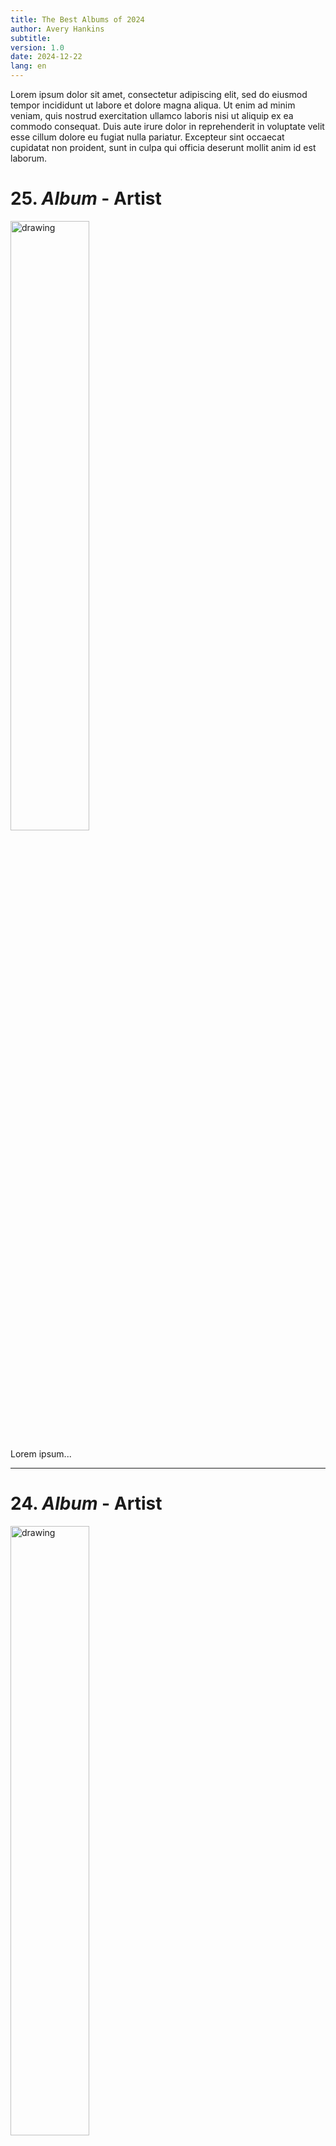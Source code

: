 ```yaml
---
title: The Best Albums of 2024
author: Avery Hankins
subtitle:
version: 1.0
date: 2024-12-22
lang: en
---
```


Lorem ipsum dolor sit amet, consectetur adipiscing elit,
sed do eiusmod tempor incididunt ut labore et dolore magna aliqua.
Ut enim ad minim veniam,
quis nostrud exercitation ullamco laboris nisi ut aliquip ex ea commodo consequat.
Duis aute irure dolor in reprehenderit in voluptate velit esse cillum dolore eu fugiat nulla pariatur.
Excepteur sint occaecat cupidatat non proident,
sunt in culpa qui officia deserunt mollit anim id est laborum.

# 25. *Album* - Artist
<img src="placeholder.png" alt="drawing" width="50%" class="center"/>

Lorem ipsum...

---

# 24. *Album* - Artist
<img src="placeholder.png" alt="drawing" width="50%" class="center"/>

Lorem ipsum...

---

# 23. *Album* - Artist
<img src="placeholder.png" alt="drawing" width="50%" class="center"/>

Lorem ipsum...

---

# 22. *Album* - Artist
<img src="placeholder.png" alt="drawing" width="50%" class="center"/>

Lorem ipsum...

---

# 21. *Album* - Artist
<img src="placeholder.png" alt="drawing" width="50%" class="center"/>

Lorem ipsum...

---

# 20. *Album* - Artist
<img src="placeholder.png" alt="drawing" width="50%" class="center"/>

Lorem ipsum...

---

# 19. *Album* - Artist
<img src="placeholder.png" alt="drawing" width="50%" class="center"/>

Lorem ipsum...

---

# 18. *Album* - Artist
<img src="placeholder.png" alt="drawing" width="50%" class="center"/>

Lorem ipsum...

---

# 17. *Album* - Artist
<img src="placeholder.png" alt="drawing" width="50%" class="center"/>

Lorem ipsum...

---

# 16. *Album* - Artist
<img src="placeholder.png" alt="drawing" width="50%" class="center"/>

Lorem ipsum...

---

# 15. *Album* - Artist
<img src="placeholder.png" alt="drawing" width="50%" class="center"/>

Lorem ipsum...

---

# 14. *Album* - Artist
<img src="placeholder.png" alt="drawing" width="50%" class="center"/>

Lorem ipsum...

---

# 13. *Album* - Artist
<img src="placeholder.png" alt="drawing" width="50%" class="center"/>

Lorem ipsum...

---

# 12. *Album* - Artist
<img src="placeholder.png" alt="drawing" width="50%" class="center"/>

Lorem ipsum...

---

# 11. *Album* - Artist
<img src="placeholder.png" alt="drawing" width="50%" class="center"/>

Lorem ipsum...

---

# 10. *Album* - Artist
<img src="placeholder.png" alt="drawing" width="50%" class="center"/>

Lorem ipsum...

---

# 9. *Album* - Artist
<img src="placeholder.png" alt="drawing" width="50%" class="center"/>

Lorem ipsum...

---

# 8. *Album* - Artist
<img src="placeholder.png" alt="drawing" width="50%" class="center"/>

Lorem ipsum...

---

# 7. *Album* - Artist
<img src="placeholder.png" alt="drawing" width="50%" class="center"/>

Lorem ipsum...

---

# 6. *Album* - Artist
<img src="placeholder.png" alt="drawing" width="50%" class="center"/>

Lorem ipsum...

---

# 22. *Album* - Artist
<img src="placeholder.png" alt="drawing" width="50%" class="center"/>

Lorem ipsum...

---

# 5. *Album* - Artist
<img src="placeholder.png" alt="drawing" width="50%" class="center"/>

Lorem ipsum...

---

# 4. *Album* - Artist
<img src="placeholder.png" alt="drawing" width="50%" class="center"/>

Lorem ipsum...

---

# 3. *Album* - Artist
<img src="placeholder.png" alt="drawing" width="50%" class="center"/>

Lorem ipsum...

---

# 2. *Album* - Artist
<img src="placeholder.png" alt="drawing" width="50%" class="center"/>

Lorem ipsum...

---

# 1. *Album* - Artist
<img src="placeholder.png" alt="drawing" width="50%" class="center"/>

Lorem ipsum...

---